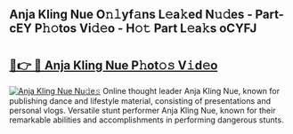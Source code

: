 ## Anja Kling Nue O𝚗𝚕yf𝚊ns L𝚎a𝚔ed N𝚞𝚍es - Part-cEY P𝚑𝚘tos Vi𝚍𝚎o - H𝚘𝚝 Part L𝚎a𝚔s oCYFJ

# <h2><a href="http://kfajs11.oniu.top/?m=Anja+Kling+Nue">🔗👉 🔴 Anja Kling Nue P𝚑ot𝚘𝚜 V𝚒d𝚎o</a></h2>

[![Anja Kling Nue Nu𝚍e𝚜](https://i.imgur.com/0qMVB7G.gif)](http://kfajs11.oniu.top/?m=Anja+Kling+Nue)
Online thought leader Anja Kling Nue, known for publishing dance and lifestyle material, consisting of presentations and personal vlogs. Versatile stunt performer Anja Kling Nue, known for their remarkable abilities and accomplishments in performing dangerous stunts.  
